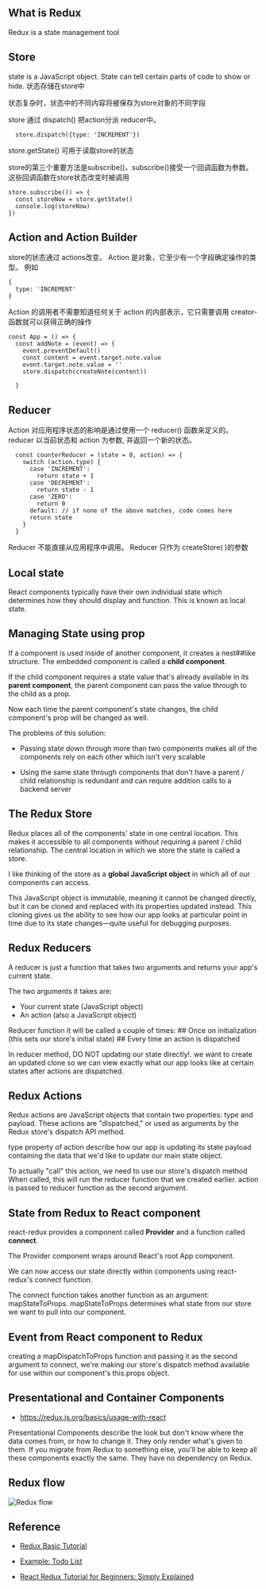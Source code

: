 ## What is Redux

Redux is a state management tool

## Store
state is a JavaScript object. State can tell certain parts of code to show or hide.
状态存储在store中

状态复杂时，状态中的不同内容将被保存为store对象的不同字段

store 通过 dispatch() 把action分派 reducer中。
```
  store.dispatch({type: 'INCREMENT'})
```

store.getState() 可用于读取store的状态


store的第三个重要方法是subscribe()，subscribe()接受一个回调函数为参数。这些回调函数在store状态改变时被调用
```
store.subscribe(() => {
  const storeNow = store.getState()
  console.log(storeNow)
})
```
## Action and Action Builder

store的状态通过 actions改变。 Action 是对象，它至少有一个字段确定操作的类型。 例如
```
{
  type: 'INCREMENT'
}
```


Action 的调用者不需要知道任何关于 action 的内部表示，它只需要调用 creator-函数就可以获得正确的操作
```
const App = () => {
  const addNote = (event) => {
    event.preventDefault()
    const content = event.target.note.value
    event.target.note.value = ''
    store.dispatch(createNote(content))
    
  }
```

## Reducer
Action 对应用程序状态的影响是通过使用一个 reducer() 函数来定义的。
reducer 以当前状态和 action 为参数, 并返回一个新的状态。

```
  const counterReducer = (state = 0, action) => {
    switch (action.type) {
      case 'INCREMENT':
        return state + 1
      case 'DECREMENT':
        return state - 1
      case 'ZERO':
        return 0
      default: // if none of the above matches, code comes here
      return state
    }
  }
```

Reducer 不能直接从应用程序中调用。 Reducer 只作为 createStore( )的参数




## Local state
React components typically have their own individual state which determines how they should display and function. This is known as local state.

## Managing State using prop
If a component is used inside of another component, it creates a nest##like structure. The embedded component is called a **child component**.

If the child component requires a state value that's already available in its **parent component**, the parent component can pass the value through to the child as a prop.

Now each time the parent component's state changes, the child component's prop will be changed as well.

The problems of this solution:
- Passing state down through more than two components makes all of the components rely on each other which isn't very scalable

- Using the same state through components that don't have a parent / child relationship is redundant and can require addition calls to a backend server




## The Redux Store
Redux places all of the components' state in one central location. This makes it accessible to all components without requiring a parent / child relationship. The central location in which we store the state is called a store.

I like thinking of the store as a **global JavaScript object** in which all of our components can access.

This JavaScript object is immutable, meaning it cannot be changed directly, but it can be cloned and replaced with its properties updated instead. This cloning gives us the ability to see how our app looks at particular point in time due to its state changes—quite useful for debugging purposes.

## Redux Reducers
A reducer is just a function that takes two arguments and returns your app's current state. 

The two arguments it takes are:
- Your current state (JavaScript object)
- An action (also a JavaScript object)

Reducer function it will be called a couple of times:
    ## Once on initialization (this sets our store's initial state)
    ## Every time an action is dispatched

In reducer method, DO NOT updating our state directly!. we want to create an updated clone so we can view exactly what our app looks like at certain states after actions are dispatched. 

## Redux Actions
Redux actions are JavaScript objects that contain two properties: type and payload. 
These actions are "dispatched," or used as arguments by the Redux store's dispatch API method.

type property of action describe how our app is updating its state
payload containing the data that we'd like to update our main state object.

To actually "call" this action, we need to use our store's dispatch method
When called, this will run the reducer function that we created earlier.
action is passed to reducer function as the second argument.


## State from Redux to React component
react-redux provides a component called **Provider** and a function called **connect**.

The Provider component wraps around React's root App component.

We can now access our state directly within components using react-redux's connect function.

The connect function takes another function as an argument: mapStateToProps. mapStateToProps determines what state from our store we want to pull into our component.

## Event from React component to Redux
creating a mapDispatchToProps function and passing it as the second argument to connect, we're making our store's dispatch method available for use within our component's this.props object.


## Presentational and Container Components
- https://redux.js.org/basics/usage-with-react

Presentational Components describe the look but don't know where the data comes from, or how to change it. 
They only render what's given to them. If you migrate from Redux to something else, you'll be able to keep all these components exactly the same. They have no dependency on Redux.



## Redux flow
![Redux flow](redux-flow.png)

## Reference 
- [Redux Basic Tutorial](https://redux.js.org/basics/basic-tutorial)

- [Example: Todo List](https://redux.js.org/basics/example/)

- [React Redux Tutorial for Beginners: Simply Explained](https://chriscourses.com/blog/redux)